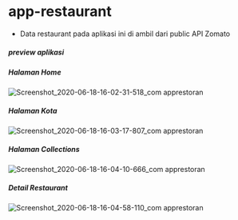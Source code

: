 # app-restaurant

- Data restaurant pada aplikasi ini di ambil dari public API Zomato

##### preview aplikasi

##### Halaman Home

![Screenshot_2020-06-18-16-02-31-518_com apprestoran](https://user-images.githubusercontent.com/35441466/85004859-3b7af480-b182-11ea-9d95-82c11b0f9ee1.png)

##### Halaman Kota

![Screenshot_2020-06-18-16-03-17-807_com apprestoran](https://user-images.githubusercontent.com/35441466/85004890-42a20280-b182-11ea-822f-07eb1fc957e5.png)

##### Halaman Collections

![Screenshot_2020-06-18-16-04-10-666_com apprestoran](https://user-images.githubusercontent.com/35441466/85004905-47ff4d00-b182-11ea-8d2d-dbe5cbee93a5.png)

##### Detail Restaurant

![Screenshot_2020-06-18-16-04-58-110_com apprestoran](https://user-images.githubusercontent.com/35441466/85004917-4d5c9780-b182-11ea-8ea9-78b64f24505f.png)
